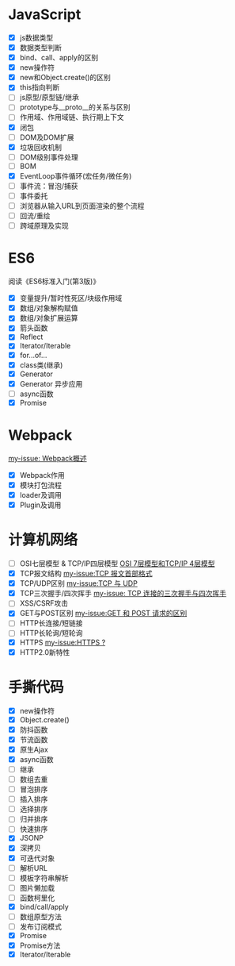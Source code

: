 # JavaScript
- [x] js数据类型
- [x] 数据类型判断
- [x] bind、call、apply的区别
- [x] new操作符
- [x] new和Object.create()的区别
- [x] this指向判断
- [ ] js原型/原型链/继承
- [ ] prototype与__proto__的关系与区别
- [ ] 作用域、作用域链、执行期上下文
- [x] 闭包
- [ ] DOM及DOM扩展
- [x] 垃圾回收机制
- [ ] DOM级别事件处理
- [ ] BOM
- [x] EventLoop事件循环(宏任务/微任务)
- [ ] 事件流：冒泡/捕获
- [ ] 事件委托
- [ ] 浏览器从输入URL到页面渲染的整个流程
- [ ] 回流/重绘
- [ ] 跨域原理及实现

# ES6
阅读《ES6标准入门(第3版)》
- [x] 变量提升/暂时性死区/块级作用域
- [x] 数组/对象解构赋值
- [x] 数组/对象扩展运算
- [x] 箭头函数
- [x] Reflect
- [x] Iterator/Iterable
- [x] for...of...
- [x] class类(继承)
- [x] Generator
- [x] Generator 异步应用
- [ ] async函数
- [x] Promise

# Webpack
[my-issue: Webpack概述](https://github.com/jtwang7/Webpack-Note/issues/4)
- [x] Webpack作用
- [x] 模块打包流程
- [x] loader及调用
- [x] Plugin及调用

# 计算机网络
- [ ] OSI七层模型 & TCP/IP四层模型
[OSI 7层模型和TCP/IP 4层模型](https://zhuanlan.zhihu.com/p/32059190)
- [x] TCP报文结构
[my-issue:TCP 报文首部格式](https://github.com/jtwang7/Internet-Note/issues/10)
- [x] TCP/UDP区别
[my-issue:TCP 与 UDP](https://github.com/jtwang7/Internet-Note/issues/5#issue-1005372215)
- [x] TCP三次握手/四次挥手
[my-issue: TCP 连接的三次握手与四次挥手](https://github.com/jtwang7/Internet-Note/issues/6)
- [ ] XSS/CSRF攻击
- [x] GET与POST区别
[my-issue:GET 和 POST 请求的区别](https://github.com/jtwang7/Internet-Note/issues/9)
- [ ] HTTP长连接/短链接
- [ ] HTTP长轮询/短轮询
- [x] HTTPS
[my-issue:HTTPS ?](https://github.com/jtwang7/Internet-Note/issues/13)
- [x] HTTP2.0新特性

# 手撕代码
- [x] new操作符
- [x] Object.create()
- [x] 防抖函数
- [x] 节流函数
- [x] 原生Ajax
- [x] async函数
- [ ] 继承
- [ ] 数组去重
- [ ] 冒泡排序
- [ ] 插入排序
- [ ] 选择排序
- [ ] 归并排序
- [ ] 快速排序
- [x] JSONP
- [x] 深拷贝
- [x] 可迭代对象
- [ ] 解析URL
- [ ] 模板字符串解析
- [ ] 图片懒加载
- [ ] 函数柯里化
- [x] bind/call/apply
- [ ] 数组原型方法
- [ ] 发布订阅模式
- [x] Promise
- [x] Promise方法
- [x] Iterator/Iterable